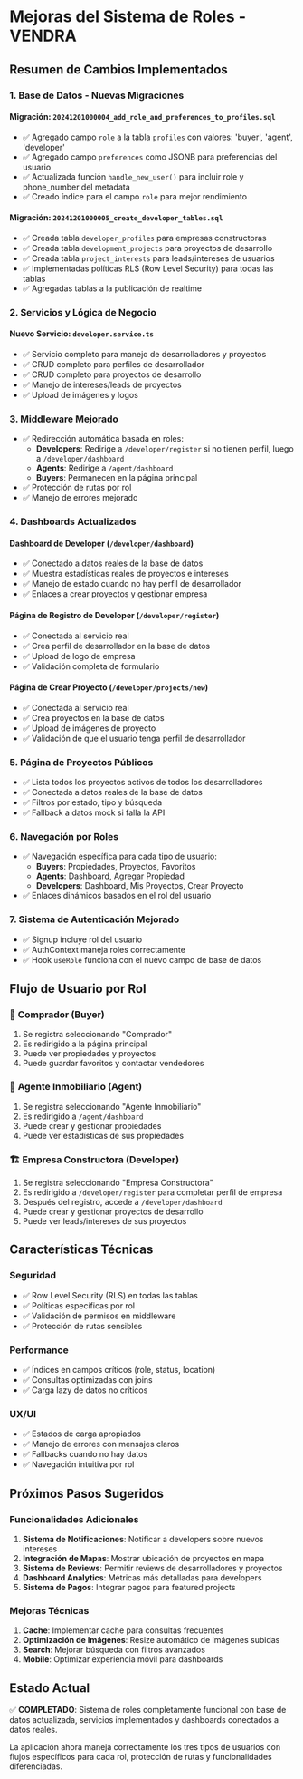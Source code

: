 # Mejoras del Sistema de Roles - VENDRA

## Resumen de Cambios Implementados

### 1. **Base de Datos - Nuevas Migraciones**

#### Migración: `20241201000004_add_role_and_preferences_to_profiles.sql`
- ✅ Agregado campo `role` a la tabla `profiles` con valores: 'buyer', 'agent', 'developer'
- ✅ Agregado campo `preferences` como JSONB para preferencias del usuario
- ✅ Actualizada función `handle_new_user()` para incluir role y phone_number del metadata
- ✅ Creado índice para el campo `role` para mejor rendimiento

#### Migración: `20241201000005_create_developer_tables.sql`
- ✅ Creada tabla `developer_profiles` para empresas constructoras
- ✅ Creada tabla `development_projects` para proyectos de desarrollo
- ✅ Creada tabla `project_interests` para leads/intereses de usuarios
- ✅ Implementadas políticas RLS (Row Level Security) para todas las tablas
- ✅ Agregadas tablas a la publicación de realtime

### 2. **Servicios y Lógica de Negocio**

#### Nuevo Servicio: `developer.service.ts`
- ✅ Servicio completo para manejo de desarrolladores y proyectos
- ✅ CRUD completo para perfiles de desarrollador
- ✅ CRUD completo para proyectos de desarrollo
- ✅ Manejo de intereses/leads de proyectos
- ✅ Upload de imágenes y logos

### 3. **Middleware Mejorado**
- ✅ Redirección automática basada en roles:
  - **Developers**: Redirige a `/developer/register` si no tienen perfil, luego a `/developer/dashboard`
  - **Agents**: Redirige a `/agent/dashboard`
  - **Buyers**: Permanecen en la página principal
- ✅ Protección de rutas por rol
- ✅ Manejo de errores mejorado

### 4. **Dashboards Actualizados**

#### Dashboard de Developer (`/developer/dashboard`)
- ✅ Conectado a datos reales de la base de datos
- ✅ Muestra estadísticas reales de proyectos e intereses
- ✅ Manejo de estado cuando no hay perfil de desarrollador
- ✅ Enlaces a crear proyectos y gestionar empresa

#### Página de Registro de Developer (`/developer/register`)
- ✅ Conectada al servicio real
- ✅ Crea perfil de desarrollador en la base de datos
- ✅ Upload de logo de empresa
- ✅ Validación completa de formulario

#### Página de Crear Proyecto (`/developer/projects/new`)
- ✅ Conectada al servicio real
- ✅ Crea proyectos en la base de datos
- ✅ Upload de imágenes de proyecto
- ✅ Validación de que el usuario tenga perfil de desarrollador

### 5. **Página de Proyectos Públicos**
- ✅ Lista todos los proyectos activos de todos los desarrolladores
- ✅ Conectada a datos reales de la base de datos
- ✅ Filtros por estado, tipo y búsqueda
- ✅ Fallback a datos mock si falla la API

### 6. **Navegación por Roles**
- ✅ Navegación específica para cada tipo de usuario:
  - **Buyers**: Propiedades, Proyectos, Favoritos
  - **Agents**: Dashboard, Agregar Propiedad
  - **Developers**: Dashboard, Mis Proyectos, Crear Proyecto
- ✅ Enlaces dinámicos basados en el rol del usuario

### 7. **Sistema de Autenticación Mejorado**
- ✅ Signup incluye rol del usuario
- ✅ AuthContext maneja roles correctamente
- ✅ Hook `useRole` funciona con el nuevo campo de base de datos

## Flujo de Usuario por Rol

### 👥 **Comprador (Buyer)**
1. Se registra seleccionando "Comprador"
2. Es redirigido a la página principal
3. Puede ver propiedades y proyectos
4. Puede guardar favoritos y contactar vendedores

### 🏢 **Agente Inmobiliario (Agent)**
1. Se registra seleccionando "Agente Inmobiliario"
2. Es redirigido a `/agent/dashboard`
3. Puede crear y gestionar propiedades
4. Puede ver estadísticas de sus propiedades

### 🏗️ **Empresa Constructora (Developer)**
1. Se registra seleccionando "Empresa Constructora"
2. Es redirigido a `/developer/register` para completar perfil de empresa
3. Después del registro, accede a `/developer/dashboard`
4. Puede crear y gestionar proyectos de desarrollo
5. Puede ver leads/intereses de sus proyectos

## Características Técnicas

### **Seguridad**
- ✅ Row Level Security (RLS) en todas las tablas
- ✅ Políticas específicas por rol
- ✅ Validación de permisos en middleware
- ✅ Protección de rutas sensibles

### **Performance**
- ✅ Índices en campos críticos (role, status, location)
- ✅ Consultas optimizadas con joins
- ✅ Carga lazy de datos no críticos

### **UX/UI**
- ✅ Estados de carga apropiados
- ✅ Manejo de errores con mensajes claros
- ✅ Fallbacks cuando no hay datos
- ✅ Navegación intuitiva por rol

## Próximos Pasos Sugeridos

### **Funcionalidades Adicionales**
1. **Sistema de Notificaciones**: Notificar a developers sobre nuevos intereses
2. **Integración de Mapas**: Mostrar ubicación de proyectos en mapa
3. **Sistema de Reviews**: Permitir reviews de desarrolladores y proyectos
4. **Dashboard Analytics**: Métricas más detalladas para developers
5. **Sistema de Pagos**: Integrar pagos para featured projects

### **Mejoras Técnicas**
1. **Cache**: Implementar cache para consultas frecuentes
2. **Optimización de Imágenes**: Resize automático de imágenes subidas
3. **Search**: Mejorar búsqueda con filtros avanzados
4. **Mobile**: Optimizar experiencia móvil para dashboards

## Estado Actual
✅ **COMPLETADO**: Sistema de roles completamente funcional con base de datos actualizada, servicios implementados y dashboards conectados a datos reales.

La aplicación ahora maneja correctamente los tres tipos de usuarios con flujos específicos para cada rol, protección de rutas y funcionalidades diferenciadas.